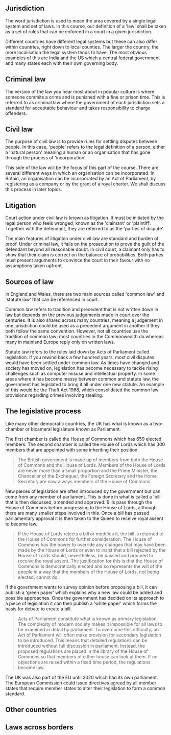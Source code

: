 ## Jurisdiction

The word jurisdiction is used to mean the area covered by a single legal system and set of laws. In this course, our definition of a 'law' shall be taken as a set of rules that can be enforced in a court in a given jurisdiction.

Different countries have different legal systems but these can also differ within countries, right down to local counties. The larger the country, the more localisation the legal system tends to have. The most obvious examples of this are India and the US which a central federal government and many states each with their own governing body.

## Criminal law

The version of the law you hear most about in popular culture is where someone commits a crime and is punished with a fine or prison time. This is referred to as criminal law where the government of each jurisdiction sets a standard for acceptable behaviour and takes responsibility to charge offenders.

## Civil law

The purpose of civil law is to provide rules for settling disputes between people. In this case, 'people' refers to the legal definition of a person, either a 'natural person' meaning a human or an organisation that has gone through the process of 'incorporation'.

This side of the law will be the focus of this part of the course. There are several different ways in which an organisation can be incorporated. In Britain, an organisation can be incorporated by an Act of Parliament, by registering as a company or by the grant of a royal charter. We shall discuss this process in later topics.

## Litigation

Court action under civil law is known as litigation. It must be initiated by the legal person who feels wronged, known as the 'claimant' or 'plaintiff'. Together with the defendant, they are referred to as the 'parties of dispute'.

The main features of litigation under civil law are standard and burden of proof. Under criminal law, it falls on the prosecution to prove the guilt of the defendant beyond all reasonable doubt. In civil court, a claimant only has to show that their claim is correct on the balance of probabilities. Both parties must present arguments to convince the court in their favour with no assumptions taken upfront.

## Sources of law

In England and Wales, there are two main sources called 'common law' and 'statute law' that can be referenced in court.

Common law refers to tradition and precedent that is not written down in law but depends on the previous judgements made in court over the centuries. It is also shared across many countries, meaning a judgement in one jurisdiction could be used as a precedent argument in another if they both follow the same convention. However, not all countries use the tradition of common law; most countries in the Commonwealth do whereas many in mainland Europe reply only on written laws.

Statute law refers to the rules laid down by Acts of Parliament called legislation. If you rewind back a few hundred years, most civil disputes would have been settled under common law. As times have changed and society has moved on, legislation has become necessary to tackle rising challenges such as computer misuse and intellectual property. In some areas where it has become messy between common and statute law, the government has legislated to bring it all under one new statute. An example of this would be the Theft Act 1968, which consolidated the common law provisions regarding crimes involving stealing.

## The legislative process

Like many other democratic countries, the UK has what is known as a two-chamber or bicameral legislature known as Parliament.

The first chamber is called the House of Commons which has 659 elected members. The second chamber is called the House of Lords which has 300 members that are appointed with some inheriting their position.

> The British government is made up of members from both the House of Commons and the House of Lords. Members of the House of Lords are never more than a small proportion and the Prime Minister, the Chancellor of the Exchequer, the Foreign Secretary and the Home Secretary are now always members of the House of Commons.

New pieces of legislation are often introduced by the government but can come from any member of parliament. This is done in what is called a 'bill' that is then discussed, amended and approved. Bills pass through the House of Commons before progressing to the House of Lords, although there are many smaller steps involved in this. Once a bill has passed parliamentary approval it is then taken to the Queen to receive royal assent to become law.

> If the House of Lords rejects a bill or modifies it, the bill is returned to the House of Commons for further consideration. The House of Commons has the power to override any changes that may have been made by the House of Lords or even to insist that a bill rejected by the House of Lords should, nevertheless, be passed and proceed to receive the royal assent. The justification for this is that the House of Commons is democratically elected and so represents the will of the people in a way that the members of the House of Lords, not being elected, cannot do.

If the government wants to survey opinion before proposing a bill, it can publish a 'green paper' which explains why a new law could be added and possible approaches. Once the government has decided on its approach to a piece of legislation it can then publish a 'white paper' which forms the basis for debate to create a bill.

> Acts of Parliament constitute what is known as primary legislation. The complexity of modern society makes it impossible for all laws to be examined in detail by parliament. To overcome this difficulty, an Act of Parliament will often make provision for secondary legislation to be introduced. This means that detailed regulations can be introduced without full discussion in parliament. Instead, the proposed regulations are placed in the library of the House of Commons so that members of either house can look at them. If no objections are raised within a fixed time period, the regulations become law.

The UK was also part of the EU until 2020 which had its own parliament. The European Commission could issue directives agreed by all member states that require member states to alter their legislation to form a common standard.

## Other countries

## Laws across borders
